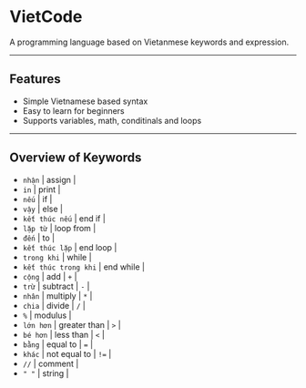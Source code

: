 # VietCode

A programming language based on Vietanmese keywords and expression.

---

## Features

- Simple Vietnamese based syntax
- Easy to learn for beginners
- Supports variables, math, conditinals and loops

---

## Overview of Keywords

- `nhận`  | assign |
- `in`  | print | 
- `nếu`  | if |
- `vậy`  | else |
- `kết thúc nếu`  | end if |
- `lặp từ`  | loop from |
- `đến`  | to |
- `kết thúc lặp`  | end loop | 
- `trong khi`  | while |
- `kết thúc trong khi`  | end while | 
- `cộng`  | add | `+` |
- `trừ`  | subtract | `-` |
- `nhân`  | multiply | `*` |
- `chia`  | divide | `/` |
- `%`  | modulus |
- `lớn hơn`  | greater than | `>` |
- `bé hơn`  | less than | `<` |
- `bằng`  | equal to | `=` |
- `khác`  | not equal to | `!=` |
- `//`  | comment |
- `" "`  | string |
